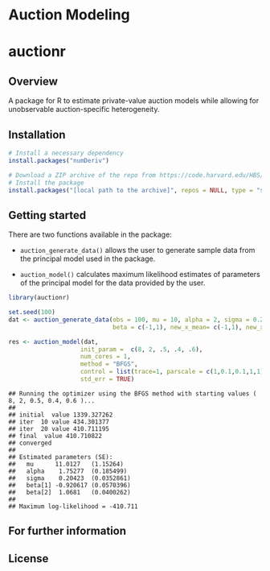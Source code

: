 Auction Modeling
================

<!-- README.md is generated from README.Rmd. Please edit that file -->

# auctionr

## Overview

A package for R to estimate private-value auction models while allowing
for unobservable auction-specific heterogeneity.

## Installation

``` r
# Install a necessary dependency
install.packages("numDeriv")

# Download a ZIP archive of the repo from https://code.harvard.edu/HBS/rcs_amackay__auctionr
# Install the package
install.packages("[local path to the archive]", repos = NULL, type = "source")
```

## Getting started

There are two functions available in the package:

  - `auction_generate_data()` allows the user to generate sample data
    from the principal model used in the package.

  - `auction_model()` calculates maximum likelihood estimates of
    parameters of the principal model for the data provided by the user.

<!-- end list -->

``` r
library(auctionr)

set.seed(100)
dat <- auction_generate_data(obs = 100, mu = 10, alpha = 2, sigma = 0.2,
                             beta = c(-1,1), new_x_mean= c(-1,1), new_x_sd = c(0.5,0.8))

res <- auction_model(dat,
                    init_param =  c(8, 2, .5, .4, .6),
                    num_cores = 1,
                    method = "BFGS",
                    control = list(trace=1, parscale = c(1,0.1,0.1,1,1)),
                    std_err = TRUE)
```

    ## Running the optimizer using the BFGS method with starting values ( 8, 2, 0.5, 0.4, 0.6 )...
    ## 
    ## initial  value 1339.327262 
    ## iter  10 value 434.301377
    ## iter  20 value 410.711195
    ## final  value 410.710822 
    ## converged
    ## 
    ## Estimated parameters (SE):                              
    ##   mu      11.0127   (1.15264)  
    ##   alpha    1.75277  (0.185499) 
    ##   sigma    0.20423  (0.0352861)
    ##   beta[1] -0.920617 (0.0570396)
    ##   beta[2]  1.0681   (0.0400262)
    ## 
    ## Maximum log-likelihood = -410.711

## For further information

## License
